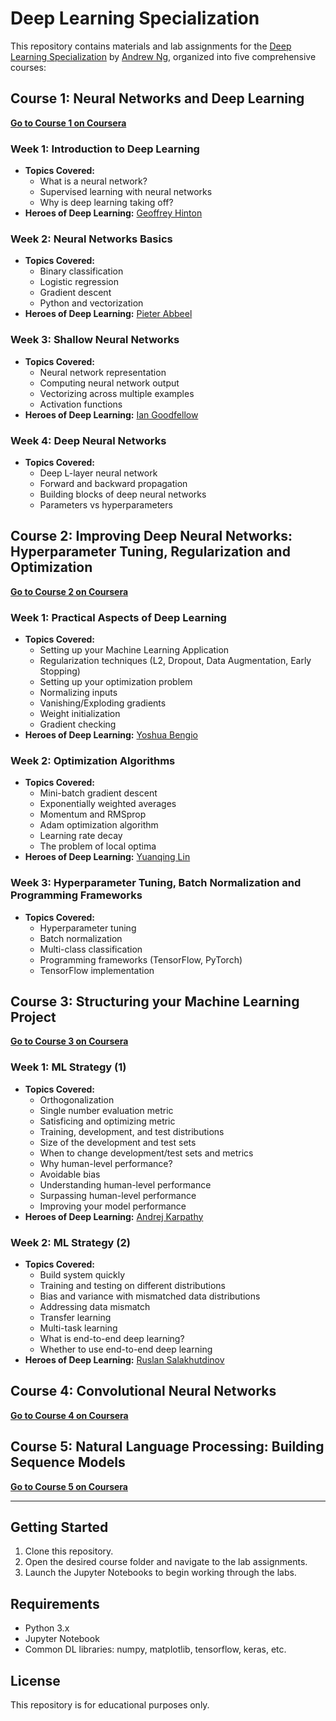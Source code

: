 # Deep Learning Specialization

This repository contains materials and lab assignments for the [Deep Learning Specialization](https://www.coursera.org/specializations/deep-learning) by [Andrew Ng](https://www.andrewng.org/), organized into five comprehensive courses:

## Course 1: Neural Networks and Deep Learning
**[Go to Course 1 on Coursera](https://www.coursera.org/learn/neural-networks-deep-learning)**

### Week 1: Introduction to Deep Learning
- **Topics Covered:**
  - What is a neural network?
  - Supervised learning with neural networks
  - Why is deep learning taking off?
- **Heroes of Deep Learning:** [Geoffrey Hinton](https://youtu.be/-eyhCTvrEtE)

### Week 2: Neural Networks Basics
- **Topics Covered:**
  - Binary classification
  - Logistic regression
  - Gradient descent
  - Python and vectorization
- **Heroes of Deep Learning:** [Pieter Abbeel](https://youtu.be/dmkPJpWCVcI)

### Week 3: Shallow Neural Networks
- **Topics Covered:**
  - Neural network representation
  - Computing neural network output
  - Vectorizing across multiple examples
  - Activation functions
- **Heroes of Deep Learning:** [Ian Goodfellow](https://youtu.be/pWAc9B2zJS4)

### Week 4: Deep Neural Networks
- **Topics Covered:**
  - Deep L-layer neural network
  - Forward and backward propagation
  - Building blocks of deep neural networks
  - Parameters vs hyperparameters

## Course 2: Improving Deep Neural Networks: Hyperparameter Tuning, Regularization and Optimization
**[Go to Course 2 on Coursera](https://www.coursera.org/learn/deep-neural-network)**

### Week 1: Practical Aspects of Deep Learning
- **Topics Covered:**
  - Setting up your Machine Learning Application
  - Regularization techniques (L2, Dropout, Data Augmentation, Early Stopping)
  - Setting up your optimization problem
  - Normalizing inputs
  - Vanishing/Exploding gradients
  - Weight initialization
  - Gradient checking
- **Heroes of Deep Learning:** [Yoshua Bengio](https://youtu.be/pnTLZQhFpaE)

### Week 2: Optimization Algorithms
- **Topics Covered:**
  - Mini-batch gradient descent
  - Exponentially weighted averages
  - Momentum and RMSprop
  - Adam optimization algorithm
  - Learning rate decay
  - The problem of local optima
- **Heroes of Deep Learning:** [Yuanqing Lin](https://youtu.be/3GfOnI3goAk)

### Week 3: Hyperparameter Tuning, Batch Normalization and Programming Frameworks
- **Topics Covered:**
  - Hyperparameter tuning
  - Batch normalization
  - Multi-class classification
  - Programming frameworks (TensorFlow, PyTorch)
  - TensorFlow implementation

## Course 3: Structuring your Machine Learning Project
**[Go to Course 3 on Coursera](https://www.coursera.org/learn/machine-learning-projects)**

### Week 1: ML Strategy (1)
- **Topics Covered:**
  - Orthogonalization
  - Single number evaluation metric
  - Satisficing and optimizing metric
  - Training, development, and test distributions
  - Size of the development and test sets
  - When to change development/test sets and metrics
  - Why human-level performance?
  - Avoidable bias
  - Understanding human-level performance
  - Surpassing human-level performance
  - Improving your model performance
- **Heroes of Deep Learning:** [Andrej Karpathy](https://youtu.be/_au3yw46lcg)

### Week 2: ML Strategy (2)
- **Topics Covered:**
  - Build system quickly
  - Training and testing on different distributions
  - Bias and variance with mismatched data distributions
  - Addressing data mismatch
  - Transfer learning
  - Multi-task learning
  - What is end-to-end deep learning?
  - Whether to use end-to-end deep learning
- **Heroes of Deep Learning:** [Ruslan Salakhutdinov](https://youtu.be/EveYfHKXvfc)

## Course 4: Convolutional Neural Networks
**[Go to Course 4 on Coursera](https://www.coursera.org/learn/convolutional-neural-networks)**

## Course 5: Natural Language Processing: Building Sequence Models
**[Go to Course 5 on Coursera](https://www.coursera.org/learn/nlp-sequence-models)**

---

## Getting Started
1. Clone this repository.
2. Open the desired course folder and navigate to the lab assignments.
3. Launch the Jupyter Notebooks to begin working through the labs.

## Requirements
- Python 3.x
- Jupyter Notebook
- Common DL libraries: numpy, matplotlib, tensorflow, keras, etc.

## License
This repository is for educational purposes only. 
